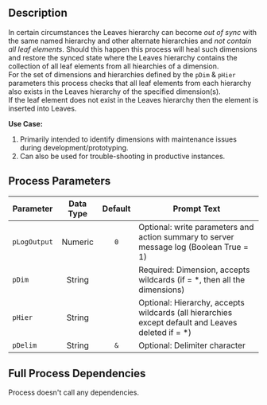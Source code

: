 ## Description
   
 In certain circumstances the Leaves hierarchy can become *out of sync* with the same named hierarchy and other alternate hierarchies  and *not contain all leaf elements*. Should this happen this process will heal such dimensions and restore the synced state where  the Leaves hierarchy contains the collection of all leaf elements from all hiearchies of a dimension.  
 For the set of dimensions and hierarchies defined by the `pDim` & `pHier` parameters this process checks that all leaf elements from each  hierarchy also exists in the Leaves hierarchy of the specified dimension(s).  
  If the leaf element does not exist in the Leaves hierarchy then the element is inserted into Leaves.  
      
**Use Case:**     
 1. Primarily intended to identify dimensions with maintenance issues during development/prototyping.  
 2. Can also be used for trouble-shooting in productive instances.  
## Process Parameters
  
|Parameter|Data Type|Default|Prompt Text|
  |---|:-:|:-:|---|
  |`pLogOutput`|Numeric|`0`|Optional: write parameters and action summary to server message log (Boolean True = 1)|
  |`pDim`|String||Required: Dimension, accepts wildcards (if = *, then all the dimensions)|
  |`pHier`|String||Optional: Hierarchy, accepts wildcards (all hierarchies except default and Leaves deleted if = *)|
  |`pDelim`|String|`&`|Optional: Delimiter character|
  ## Full Process Dependencies
Process doesn't call any dependencies.  
